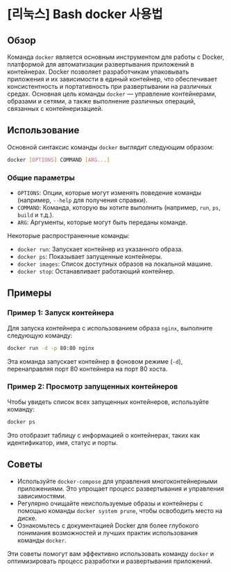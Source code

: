 # [리눅스] Bash docker 사용법

## Обзор
Команда `docker` является основным инструментом для работы с Docker, платформой для автоматизации развертывания приложений в контейнерах. Docker позволяет разработчикам упаковывать приложения и их зависимости в единый контейнер, что обеспечивает консистентность и портативность при развертывании на различных средах. Основная цель команды `docker` — управление контейнерами, образами и сетями, а также выполнение различных операций, связанных с контейнеризацией.

## Использование
Основной синтаксис команды `docker` выглядит следующим образом:

```bash
docker [OPTIONS] COMMAND [ARG...]
```

### Общие параметры
- `OPTIONS`: Опции, которые могут изменять поведение команды (например, `--help` для получения справки).
- `COMMAND`: Команда, которую вы хотите выполнить (например, `run`, `ps`, `build` и т.д.).
- `ARG`: Аргументы, которые могут быть переданы команде.

Некоторые распространенные команды:
- `docker run`: Запускает контейнер из указанного образа.
- `docker ps`: Показывает запущенные контейнеры.
- `docker images`: Список доступных образов на локальной машине.
- `docker stop`: Останавливает работающий контейнер.

## Примеры
### Пример 1: Запуск контейнера
Для запуска контейнера с использованием образа `nginx`, выполните следующую команду:

```bash
docker run -d -p 80:80 nginx
```
Эта команда запускает контейнер в фоновом режиме (`-d`), перенаправляя порт 80 контейнера на порт 80 хоста.

### Пример 2: Просмотр запущенных контейнеров
Чтобы увидеть список всех запущенных контейнеров, используйте команду:

```bash
docker ps
```
Это отобразит таблицу с информацией о контейнерах, таких как идентификатор, имя, статус и порты.

## Советы
- Используйте `docker-compose` для управления многоконтейнерными приложениями. Это упрощает процесс развертывания и управления зависимостями.
- Регулярно очищайте неиспользуемые образы и контейнеры с помощью команды `docker system prune`, чтобы освободить место на диске.
- Ознакомьтесь с документацией Docker для более глубокого понимания возможностей и лучших практик использования команды `docker`.

Эти советы помогут вам эффективно использовать команду `docker` и оптимизировать процесс разработки и развертывания приложений.